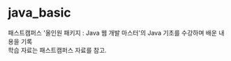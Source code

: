 # java_basic
 
 패스트캠퍼스 '올인원 패키지 : Java 웹 개발 마스터'의 Java 기초를 수강하며 배운 내용을 기록  
 학습 자료는 패스트캠퍼스 자료를 참고.  

